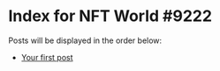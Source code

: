 # Index for NFT World #9222
Posts will be displayed in the order below:

- [Your first post](./001-first.md)

